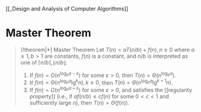 [[_Design and Analysis of Computer Algorithms]]

# Master Theorem

> [!theorem|*] Master Theorem
> Let $T(n) = aT(n/b) + f(n), n \geq 0$ where $a \geq 1, b> 1$ are constants, $f(n)$ is a constant, and $n/b$ is interpreted as one of $\lceil  n/b  \rceil, \lfloor n/b \rfloor$.
> 
> 1. If $f(n) = O(n^{\log_{b}a - \varepsilon})$ for some $\varepsilon>0$, then $T(n) = \Theta(n^{\log_{b}a})$.
> 2. If $f(n) = \Theta(n^{\log_{b}a} \lg^k n), k\geq 0$, then $T(n) = \Theta(n^{\log_{b}a} \lg^{k+1} n)$.
> 3. If $f(n) = \Omega(n^{\log_{b} a + \varepsilon})$ for some $\varepsilon>0$, and satisfies the [[regularity property]] (i.e., if $af(n/b) \leq cf(n)$ for some $0<c<1$ and sufficiently large $n$), then $T(n) = \Theta(f(n))$.

